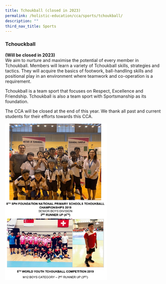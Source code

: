 ```yaml
---
title: Tchoukball (closed in 2023)
permalink: /holistic-education/cca/sports/tchoukball/
description: ""
third_nav_title: Sports
---
```

### **Tchouckball**
**(Will be closed in 2023)**<br>
We aim to nurture and maximise the potential of every member in Tchoukball. Members will learn a variety of Tchoukball skills, strategies and tactics. They will acquire the basics of footwork, ball-handling skills and positional play in an environment where teamwork and co-operation is a requirement.

Tchoukball is a team sport that focuses on Respect, Excellence and Friendship. Tchoukball is also a team sport with Sportsmanship as its foundation.

The CCA will be closed at the end of this year. We thank all past and current students for their efforts towards this CCA.

<img src="/images/tchoukball1.jpg" style="width:65%">